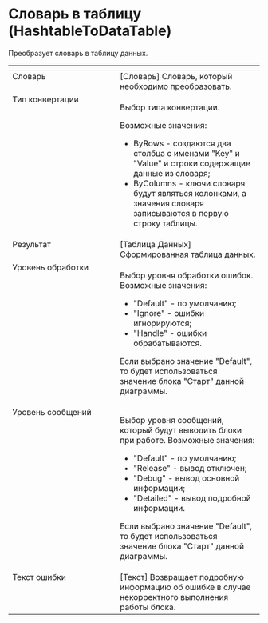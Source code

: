 # Словарь в таблицу (HashtableToDataTable)

Преобразует словарь в таблицу данных.

<table data-header-hidden><thead><tr><th width="238" valign="top"></th><th width="314" valign="top"></th></tr></thead><tbody><tr><td valign="top">Словарь</td><td valign="top">[Словарь] Словарь, который необходимо преобразовать.</td></tr><tr><td valign="top">Тип конвертации</td><td valign="top"><p>Выбор типа конвертации. </p><p>Возможные значения: </p><ul><li>ByRows - создаются два столбца с именами "Key" и "Value" и строки содержащие данные из словаря; </li><li>ByColumns - ключи словаря будут являться колонками, а значения словаря записываются в первую строку таблицы.</li></ul></td></tr><tr><td valign="top">Результат</td><td valign="top">[Таблица Данных] Сформированная таблица данных.</td></tr><tr><td valign="top">Уровень обработки</td><td valign="top"><p>Выбор уровня обработки ошибок. Возможные значения: </p><ul><li>"Default" - по умолчанию; </li><li>"Ignore" - ошибки игнорируются; </li><li>"Handle" - ошибки обрабатываются. </li></ul><p>Если выбрано значение "Default", то будет использоваться значение блока "Старт" данной диаграммы.</p></td></tr><tr><td valign="top">Уровень сообщений</td><td valign="top"><p>Выбор уровня сообщений, который будут выводить блоки при работе. Возможные значения: </p><ul><li>"Default" - по умолчанию; </li><li>"Release" - вывод отключен; </li><li>"Debug" - вывод основной информации; </li><li>"Detailed" - вывод подробной информации. </li></ul><p>Если выбрано значение "Default", то будет использоваться значение блока "Старт" данной диаграммы.</p></td></tr><tr><td valign="top">Текст ошибки</td><td valign="top">[Текст] Возвращает подробную информацию об ошибке в случае некорректного выполнения работы блока.</td></tr></tbody></table>

